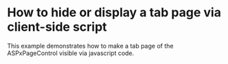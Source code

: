 # How to hide or display a tab page via client-side script


<p>This example demonstrates how to make a tab page of the ASPxPageControl visible via javascript code.</p>

<br/>


